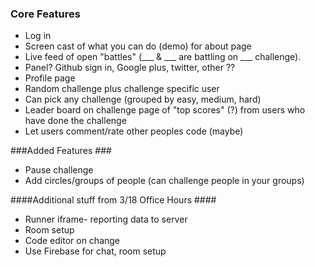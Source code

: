 ### Core Features ###
 - Log in   
 - Screen cast of what you can do (demo) for about page   
 - Live feed of open "battles" (___  & ___ are battling on ___ challenge).
 - Panel?  Github sign in, Google plus, twitter, other ??  
 - Profile page 
 - Random challenge plus challenge specific user
 - Can pick any challenge (grouped by easy, medium, hard)
 - Leader board on challenge page of "top scores" (?) from users who have done the challenge
 - Let users comment/rate other peoples code (maybe)
 

###Added Features ###
 - Pause challenge
 - Add circles/groups of people (can challenge people in your groups)
 
####Additional stuff from 3/18 Office Hours ####
 - Runner iframe- reporting data to server
 - Room setup 
 - Code editor on change
 - Use Firebase for chat, room setup
